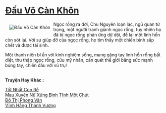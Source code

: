 <a href="https://truyenwiki.net/dau-vo-can-khon.35789/" title="Đấu Võ Càn Khôn"><h1>Đấu Võ Càn Khôn</h1></a><div style="display:table"><img align="right" style="float: left; padding: 10px;" src="https://truyenwiki.net/a/img/str/src/35789.jpg" alt="Đấu Võ Càn Khôn">Ngọc rồng ra đời, Chu Nguyên loạn lạc, ngũ quan tứ trọng, một người tranh giành ngọc rồng, tuy nhiên họ đã bị ngọc rồng phản ứng dữ dội, để lại một linh hồn còn sót lại. Với sự giúp đỡ của ngọc rồng, họ tìm thấy một chiến binh sắp chết và được tái sinh.<p></p> Một thanh niên bí ẩn với kinh nghiệm sống, mang găng tay linh hồn rồng bất diệt, thu thập ngọc rồng, cứu mỹ nhân, càn quét thế giới bằng sức mạnh búng tay, chiến đấu với vũ trụ!</div><p><br><b>Truyện Hay Khác :</b></p><a href="https://truyenwiki.net/tot-nhat-con-re.35768/" alt="Tốt Nhất Con Rể">Tốt Nhất Con Rể</a><br/><a href="https://github.com/nownovels/topcv/tree/master/truyenhay/34996" alt="Mau Xuyên Nữ Xứng Bình Tĩnh Một Chút">Mau Xuyên Nữ Xứng Bình Tĩnh Một Chút</a><br/><a href="https://github.com/nownovels/topcv/tree/master/truyenhay/36469" alt="Đô Thị Phong Vân">Đô Thị Phong Vân</a><br/><a href="https://sangtacviet.wordpress.com/2020/10/22/vinh-hang-thanh-vuong/" alt="Vĩnh Hằng Thánh Vương">Vĩnh Hằng Thánh Vương</a><br/>